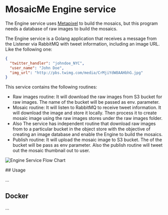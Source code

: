 # MosaicMe Engine service

The Engine service uses [Metapixel](https://www.complang.tuwien.ac.at/schani/metapixel/) to build the mosaics, but this program needs a database of raw images to build the mosaics.

The Engine service is a Golang application that receives a message from the Listener via RabbitMQ with tweet information, including an image URL. Like the following one:

```json
{
  "twitter_handler": "johndoe_NYC",
  "user_name": "John Doe",
  "img_url": "http://pbs.twimg.com/media/CrMjiYdW8AAHbhG.jpg"
}
```

This service contains the following routines:


-  Raw images routine: It will download the raw images from S3 bucket for raw images. The name of the bucket will be passed as env. parameter.
-  Mosaic routine: It will listen to RabbitMQ to receive tweet information. It will download the image and store it locally. Then process it to create mosaic image using the raw images stores under the raw images folder.
-  Also The service has independent routine that download raw images from to a particular bucket in the object store with the objective of creating an image database and enable the Engine to build the mosaics.
-  Publish routine: It will upload the mosaic image to S3 bucket. The of the bucket will be pass as env parameter. Also the publish routine will tweet out the mosaic thumbnail out to user.   


![Engine Service Flow Chart](../../images/mosaicme-engine-flowchart.png)


## Usage

...

## Docker

...
